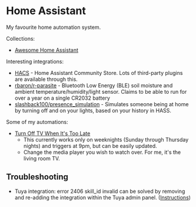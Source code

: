 # Home Assistant

My favourite home automation system.

Collections:

- [Awesome Home Assistant](https://www.awesome-ha.com/)

Interesting integrations:

- [HACS](https://hacs.xyz/) - Home Assistant Community Store. Lots of
  third-party plugins are available through this.
- [rbaron/r-parasite](https://github.com/rbaron/b-parasite) - Bluetooth Low
  Energy (BLE) soil moisture and ambient temperature/humidity/light sensor.
  Claims to be able to run for over a year on a single CR2032 battery
- [slashback100/presence_simulation](https://github.com/slashback100/presence_simulation) -
  Simulates someone being at home by turning off and on your lights, based on
  your history in HASS.

Some of my automations:

- [Turn Off TV When It's Too Late](https://gist.github.com/b-turchyn/f36ad994cb8bc79f6ee0e088a211dcb8)
  - This currently works only on weeknights (Sunday through Thursday nights) and
    triggers at 9pm, but can be easily updated.
  - Change the media player you wish to watch over. For me, it's the living room
    TV.

## Troubleshooting

- Tuya integration: error 2406 skill_id invalid can be solved by removing and
  re-adding the integration within the Tuya admin panel.
  ([Instructions](https://community.home-assistant.io/t/tuya-integration-error-2406-skill-id-invalid/372831/27))
